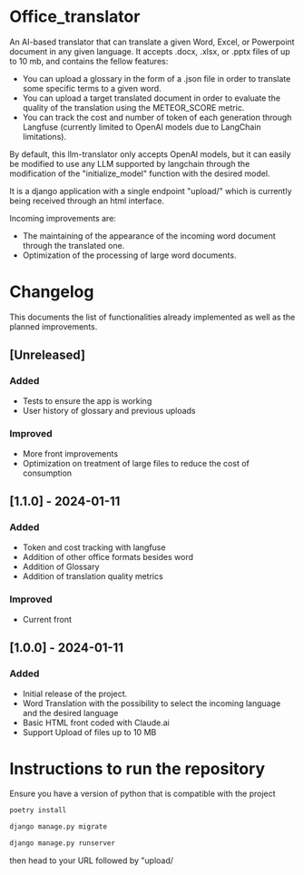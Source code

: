 # Office_translator
An AI-based translator that can translate a given Word, Excel, or Powerpoint document in any given language. 
It accepts .docx, .xlsx, or .pptx files of up to 10 mb, and contains the fellow features:

- You can upload a glossary in the form of a .json file in order to translate some specific terms to a given word.
- You can upload a target translated document in order to evaluate the quality of the translation using the METEOR_SCORE metric.
- You can track the cost and number of token of each generation through Langfuse (currently limited to OpenAI models due to LangChain limitations).

By default, this llm-translator only accepts OpenAI models, but it can easily be modified to use any LLM supported by langchain through the modification of the "initialize_model" function with the desired model.

It is a django application with a single endpoint "upload/" which is currently being received through an html interface.

Incoming improvements are:
- The maintaining of the appearance of the incoming word document through the translated one.
- Optimization of the processing of large word documents.

# Changelog

This documents the list of functionalities already implemented as well as the planned improvements.

## [Unreleased]

### Added
- Tests to ensure the app is working
- User history of glossary and previous uploads

### Improved
- More front improvements
- Optimization on treatment of large files to reduce the cost of consumption


## [1.1.0] - 2024-01-11
### Added
- Token and cost tracking with langfuse
- Addition of other office formats besides word
- Addition of Glossary
- Addition of translation quality metrics

### Improved
- Current front


## [1.0.0] - 2024-01-11
### Added
- Initial release of the project.
- Word Translation with the possibility to select the incoming language and the desired language
- Basic HTML front coded with Claude.ai
- Support Upload of files up to 10 MB

# Instructions to run the repository

Ensure you have a version of python that is compatible with the project

```bash
poetry install

django manage.py migrate

django manage.py runserver
```

then head to your URL followed by "upload/